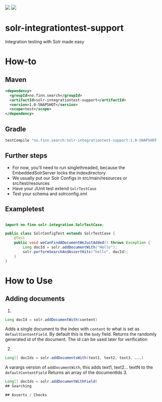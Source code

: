 [![][Build Status img]][Build Status]
[![][license img]][license]

# solr-integrationtest-support

Integration testing with Solr made easy


[Build Status]:https://travis-ci.org/finn-no/solr-integrationtest-support
[Build Status img]:https://travis-ci.org/finn-no/solr-integrationtest-support.svg?branch=master
[license]:LICENSE
[license img]:https://img.shields.io/badge/License-Apache%202-blue.svg


# How-to
## Maven

```xml
<dependency>
  <groupId>no.finn.search</groupId>
  <artifactId>solr-integrationtest-support</artifactId>
  <version>1.0-SNAPSHOT</version>
  <scope>test</scope>
</dependency>
```

## Gradle

```groovy
testCompile "no.finn.search:solr-integrationtest-support:1.0-SNAPSHOT
```

## Further steps

* For now, you'll need to run singlethreaded, because the EmbeddedSolrServer locks the indexdirectory
* We usually put our Solr Configs in src/main/resources or src/test/resources
* Have your JUnit test extend `SolrTestCase`
* Test your schema and solrconfig.xml

## Exampletest

```java

import no.finn.solr.integration.SolrTestCase;

public class SolrConfigTest extends SolrTestCase {
    @Test
    public void weCanFindADocumentWeJustAdded() throws Exception {
        Long docId = solr.addDocumentWith("Hello");
        solr.performSearchAndAssertHits("hello", docId);
    }
}

```

# How to Use

## Adding documents
1.
```java
Long docId = solr.addDocumentWith(content)
```
Adds a single document to the index with `content` to what is set as `defaultContentField`. 
By default this is the `body` field.
Returns the randomly generated id of the document. The id can be used later for verification

2.
```java
Long[] docIds = solr.addDocumentsWith(text1, text2, text3, ...)
```
A varargs version of `addDocumentWith`, this adds text1, text2... textN to the `defaultContentField`
Returns an array of the documentIds
3.
```java
Long[] docIds = solr.addDocumentWithField(
## Searching

## Asserts / Checks

